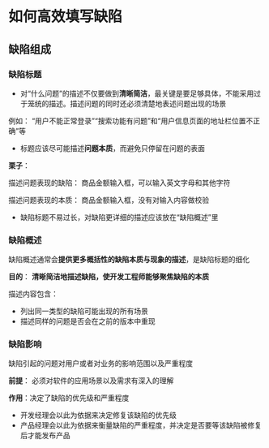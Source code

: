 # 如何高效填写缺陷

## 缺陷组成

### 缺陷标题

+  对“什么问题”的描述不仅要做到**清晰简洁**，最关键是要足够具体，不能采用过于笼统的描述。描述问题的同时还必须清楚地表述问题出现的场景

  例如： “用户不能正常登录”“搜索功能有问题”和“用户信息页面的地址栏位置不正确”等 

+  标题应该尽可能描述**问题本质**，而避免只停留在问题的表面

  **栗子**：

  描述问题表现的缺陷： 商品金额输入框，可以输入英文字母和其他字符 

  描述问题表现的本质： 商品金额输入框，没有对输入内容做校验

+  缺陷标题不易过长，对缺陷更详细的描述应该放在“缺陷概述”里

### 缺陷概述

 缺陷概述通常会**提供更多概括性的缺陷本质与现象的描述**，是缺陷标题的细化 

**目的**： **清晰简洁地描述缺陷，使开发工程师能够聚焦缺陷的本质** 

描述内容包含：

+  列出同一类型的缺陷可能出现的所有场景 
+  描述同样的问题是否会在之前的版本中重现 

### 缺陷影响

 缺陷引起的问题对用户或者对业务的影响范围以及严重程度 

**前提**： 必须对软件的应用场景以及需求有深入的理解

**作用**：决定了缺陷的优先级和严重程度

+  开发经理会以此为依据来决定修复该缺陷的优先级 
+  产品经理会以此为依据来衡量缺陷的严重程度，并决定是否要等该缺陷被修复后才能发布产品 

